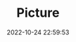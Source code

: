 ---
weight: 1
images:
- /images/edited/1.jpeg
title: Picture
date: 2022-10-24 22:59:53
tags: [luminar neo,work,person]
---
